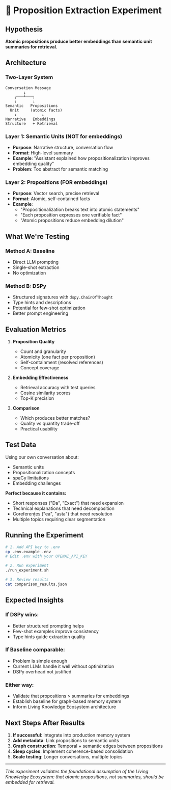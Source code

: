 # 🧪 Proposition Extraction Experiment

## Hypothesis
**Atomic propositions produce better embeddings than semantic unit summaries for retrieval.**

## Architecture

### Two-Layer System

```
Conversation Message
        ↓
    ┌───┴───┐
    ↓       ↓
Semantic   Propositions
  Unit     (atomic facts)
    ↓           ↓
Narrative   Embeddings
Structure   + Retrieval
```

### Layer 1: Semantic Units (NOT for embeddings)
- **Purpose**: Narrative structure, conversation flow
- **Format**: High-level summary
- **Example**: "Assistant explained how propositionalization improves embedding quality"
- **Problem**: Too abstract for semantic matching

### Layer 2: Propositions (FOR embeddings)
- **Purpose**: Vector search, precise retrieval
- **Format**: Atomic, self-contained facts
- **Example**:
  - "Propositionalization breaks text into atomic statements"
  - "Each proposition expresses one verifiable fact"
  - "Atomic propositions reduce embedding dilution"

## What We're Testing

### Method A: Baseline
- Direct LLM prompting
- Single-shot extraction
- No optimization

### Method B: DSPy
- Structured signatures with `dspy.ChainOfThought`
- Type hints and descriptions
- Potential for few-shot optimization
- Better prompt engineering

## Evaluation Metrics

1. **Proposition Quality**
   - Count and granularity
   - Atomicity (one fact per proposition)
   - Self-containment (resolved references)
   - Concept coverage

2. **Embedding Effectiveness**
   - Retrieval accuracy with test queries
   - Cosine similarity scores
   - Top-K precision

3. **Comparison**
   - Which produces better matches?
   - Quality vs quantity trade-off
   - Practical usability

## Test Data

Using our own conversation about:
- Semantic units
- Propositionalization concepts
- spaCy limitations
- Embedding challenges

**Perfect because it contains:**
- Short responses ("Da", "Exact") that need expansion
- Technical explanations that need decomposition
- Coreferențes ("ea", "asta") that need resolution
- Multiple topics requiring clear segmentation

## Running the Experiment

```bash
# 1. Add API key to .env
cp .env.example .env
# Edit .env with your OPENAI_API_KEY

# 2. Run experiment
./run_experiment.sh

# 3. Review results
cat comparison_results.json
```

## Expected Insights

### If DSPy wins:
- Better structured prompting helps
- Few-shot examples improve consistency
- Type hints guide extraction quality

### If Baseline comparable:
- Problem is simple enough
- Current LLMs handle it well without optimization
- DSPy overhead not justified

### Either way:
- Validate that propositions > summaries for embeddings
- Establish baseline for graph-based memory system
- Inform Living Knowledge Ecosystem architecture

## Next Steps After Results

1. **If successful**: Integrate into production memory system
2. **Add metadata**: Link propositions to semantic units
3. **Graph construction**: Temporal + semantic edges between propositions
4. **Sleep cycles**: Implement coherence-based consolidation
5. **Scale testing**: Longer conversations, multiple topics

---

*This experiment validates the foundational assumption of the Living Knowledge Ecosystem: that atomic propositions, not summaries, should be embedded for retrieval.*
